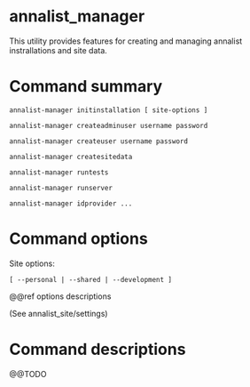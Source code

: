 # annalist_manager

This utility provides features for creating and managing annalist instrallations and site data.

# Command summary

    annalist-manager initinstallation [ site-options ]

    annalist-manager createadminuser username password

    annalist-manager createuser username password

    annalist-manager createsitedata 

    annalist-manager runtests

    annalist-manager runserver

    annalist-manager idprovider ...


# Command options

Site options:

    [ --personal | --shared | --development ]

@@ref options descriptions

(See annalist_site/settings)


# Command descriptions

@@TODO

